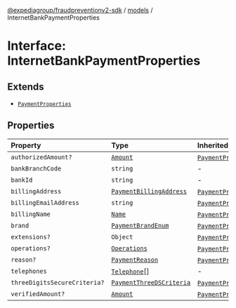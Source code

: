 [@expediagroup/fraudpreventionv2-sdk](../../index.md) / [models](../index.md) / InternetBankPaymentProperties

# Interface: InternetBankPaymentProperties

## Extends

- [`PaymentProperties`](PaymentProperties.md)

## Properties

| Property | Type | Inherited from |
| :------ | :------ | :------ |
| `authorizedAmount?` | [`Amount`](../classes/Amount.md) | [`PaymentProperties`](PaymentProperties.md).`authorizedAmount` |
| `bankBranchCode` | `string` | - |
| `bankId` | `string` | - |
| `billingAddress` | [`PaymentBillingAddress`](../classes/PaymentBillingAddress.md) | [`PaymentProperties`](PaymentProperties.md).`billingAddress` |
| `billingEmailAddress` | `string` | [`PaymentProperties`](PaymentProperties.md).`billingEmailAddress` |
| `billingName` | [`Name`](../classes/Name.md) | [`PaymentProperties`](PaymentProperties.md).`billingName` |
| `brand` | [`PaymentBrandEnum`](../type-aliases/PaymentBrandEnum.md) | [`PaymentProperties`](PaymentProperties.md).`brand` |
| `extensions?` | `Object` | [`PaymentProperties`](PaymentProperties.md).`extensions` |
| `operations?` | [`Operations`](../classes/Operations.md) | [`PaymentProperties`](PaymentProperties.md).`operations` |
| `reason?` | [`PaymentReason`](../type-aliases/PaymentReason.md) | [`PaymentProperties`](PaymentProperties.md).`reason` |
| `telephones` | [`Telephone`](../classes/Telephone.md)[] | - |
| `threeDigitsSecureCriteria?` | [`PaymentThreeDSCriteria`](../classes/PaymentThreeDSCriteria.md) | [`PaymentProperties`](PaymentProperties.md).`threeDigitsSecureCriteria` |
| `verifiedAmount?` | [`Amount`](../classes/Amount.md) | [`PaymentProperties`](PaymentProperties.md).`verifiedAmount` |
